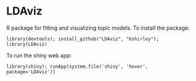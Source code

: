 LDAviz
======

R package for fitting and visualizing topic models. To install the package:

```library(devtools); install_github("LDAviz", "kshirley"); library(LDAviz)```

To run the shiny web app:

```library(shiny); runApp(system.file('shiny', 'hover', package='LDAviz'))```
